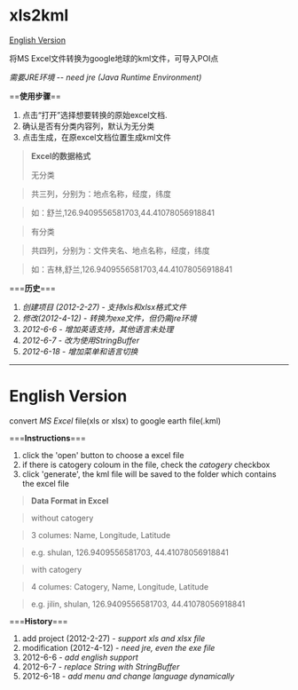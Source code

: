 xls2kml
=======



[English Version](#english-version)

将MS Excel文件转换为google地球的kml文件，可导入POI点

*需要JRE环境 -- need jre (Java Runtime Environment)*

==__使用步骤__==

1. 点击“打开”选择想要转换的原始excel文档.
2. 确认是否有分类内容列，默认为无分类
3. 点击生成，在原excel文档位置生成kml文件

> __Excel的数据格式__
> 
> 无分类

> 共三列，分别为：地点名称，经度，纬度

> 如：舒兰,126.9409556581703,44.41078056918841

> 有分类

> 共四列，分别为：文件夹名、地点名称，经度，纬度

> 如：吉林,舒兰,126.9409556581703,44.41078056918841

===__历史__===

1. _创建项目 (2012-2-27) - 支持xls和xlsx格式文件_
2. _修改(2012-4-12) - 转换为exe文件，但仍需jre环境_
3. _2012-6-6 - 增加英语支持，其他语言未处理_
4. _2012-6-7 - 改为使用StringBuffer_
5. _2012-6-18 - 增加菜单和语言切换_

---


English Version
=

convert *MS Excel* file(xls or xlsx) to google earth file(.kml)

===__Instructions__===

1. click the 'open' button to choose a excel file
2. if there is catogery coloum in the file, check the *catogery* checkbox
3. click 'generate', the kml file will be saved to the folder which contains the excel file

> __Data Format in Excel__

> without catogery

> 3 columes: Name, Longitude, Latitude

> e.g. shulan, 126.9409556581703, 44.41078056918841

> with catogery

> 4 columes: Catogery, Name, Longitude, Latitude

> e.g. jilin, shulan, 126.9409556581703, 44.41078056918841

===__History__===

1. add project (2012-2-27)  -  _support xls and xlsx file_
2. modification (2012-4-12)  -  _need jre, even the exe file_
3. 2012-6-6  -  _add english support_
4. 2012-6-7  -  _replace String with StringBuffer_
5. 2012-6-18  -  _add menu and change language dynamically_
